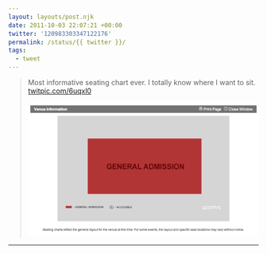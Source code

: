 ```yaml
---
layout: layouts/post.njk
date: 2011-10-03 22:07:21 +00:00
twitter: '120983303347122176'
permalink: /status/{{ twitter }}/
tags: 
  - tweet
---
```


> Most informative seating chart ever. I totally know where I want to sit. [twitpic.com/6uqxl0](http://twitpic.com/6uqxl0)
> 
> ![big red rectangle labeled General Admission](/img/414442116.png)

---
